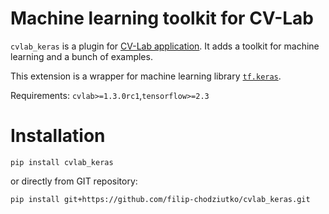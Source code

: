 # Machine learning toolkit for CV-Lab

`cvlab_keras` is a plugin for [CV-Lab application](https://github.com/cvlab-ai/cvlab). 
It adds a toolkit for machine learning and a bunch of examples.

This extension is a wrapper for machine learning library 
[`tf.keras`](https://www.tensorflow.org/api_docs/python/tf/keras).

Requirements: `cvlab>=1.3.0rc1`,`tensorflow>=2.3`

# Installation

`pip install cvlab_keras`

or directly from GIT repository:

`pip install git+https://github.com/filip-chodziutko/cvlab_keras.git`
